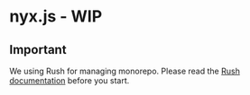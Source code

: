 # nyx.js - WIP

## Important

We using Rush for managing monorepo. Please read
the [Rush documentation](https://rushjs.io/) before you start.